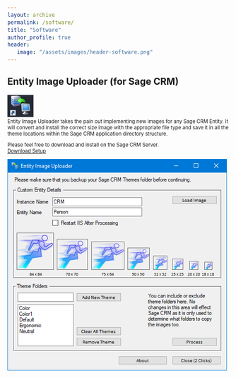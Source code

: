 ```yaml
---
layout: archive
permalink: /software/
title: "Software"
author_profile: true
header: 
   image: "/assets/images/header-software.png" 
---
```

<h2>Entity Image Uploader (for Sage CRM)</h2>
<img src="/assets/images/Software-EntityImageUploader-2.png" />
<p style="font-size:0.80em; margin-top:0;">Entity Image Uploader takes the pain out implementing new images for any Sage CRM Entity. It will convert and install the correct size image with the appropriate file type and save it in all the theme locations within the Sage CRM application directory structure.</p>
<p style="font-size:0.80em; margin-top:0;">Please feel free to download and install on the Sage CRM Server.<br><a href="https://1drv.ms/u/s!At3810Vk-70NgU3xinJIc_Y4BJM-?e=IeqxAM" target="_blank">Download Setup</a></p>
<img src="/assets/images/Software-EntityImageUploader-1.png" />

